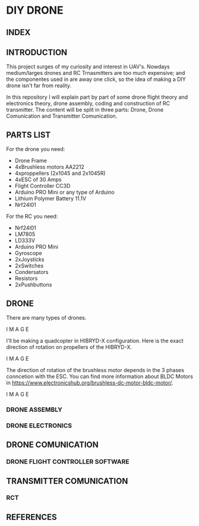 # DIY DRONE 

## INDEX

## INTRODUCTION
This project surges of my curiosity and interest in UAV's. Nowdays medium/larges drones and RC Trnasmitters are too much expensive; and the componentes used in are away one click, so the idea of making a DIY drone isn't far from reality. 

In this repository I will explain part by part of some drone flight theory and electronics theory, drone assembly, coding and construction of RC transmitter. The content will be split in three parts: Drone, Drone Comunication and Transmitter Comunication.  

## PARTS LIST
For the drone you need:
* Drone Frame
* 4xBrushless motors AA2212
* 4xproppellers (2x1045 and 2x1045R)
* 4xESC of 30 Amps
* Flight Controller CC3D
* Arduino PRO Mini or any type of Arduino
* Lithium Polymer Battery 11.1V 
* Nrf24l01 

For the RC you need:
* Nrf24l01
* LM7805
* LD333V
* Arduino PRO Mini
* Gyroscope
* 2xJoysticks 
* 2xSwitches
* Condersators
* Resistors
* 2xPushbuttons

## DRONE
There are many types of drones. 

I M A G E

I'll be making a quadcopter in HIBRYD-X configuration. Here is the exact direction of rotation on propellers of the HIBRYD-X.

I M A G E

The direction of rotation of the brushless motor depends in the 3 phases conncetion with the ESC. You can find more information about BLDC Motors in https://www.electronicshub.org/brushless-dc-motor-bldc-motor/.

I M A G E


### DRONE ASSEMBLY
### DRONE ELECTRONICS

## DRONE COMUNICATION
### DRONE FLIGHT CONTROLLER SOFTWARE

## TRANSMITTER COMUNICATION
### RCT

## REFERENCES

